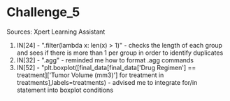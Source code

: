 # Challenge_5

Sources: Xpert Learning Assistant 
1. IN[24] - ".filter(lambda x: len(x) > 1)" - checks the length of each group and sees if there is more than 1 per group in order to identify duplicates
2. IN[32] - ".agg" - reminded me how to format .agg commands
4. IN[52] - "plt.boxplot([final_data[final_data['Drug Regimen'] == treatment]['Tumor Volume (mm3)'] for treatment in treatments],labels=treatments) - advised me to integrate for/in statement into boxplot conditions
